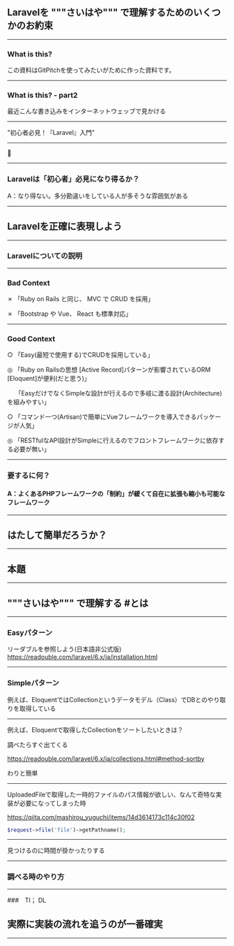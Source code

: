 ## Laravelを  """さいはや""" で理解するためのいくつかのお約束

---

### What is this?

この資料はGitPitchを使ってみたいがために作った資料です。

---

### What is this? - part2

最近こんな書き込みをインターネットウェッブで見かける

---

"初心者必見！『Laravel』入門"

---

:thinking:

---

### Laravelは「初心者」必見になり得るか？
A：なり得ない。多分勘違いをしている人が多そうな雰囲気がある

---

## Laravelを正確に表現しよう

---

### Laravelについての説明

---

### Bad Context
✗ 「Ruby on Rails と同じ、 MVC で CRUD を採用」


✗ 「Bootstrap や Vue、 React も標準対応」

---

### Good Context

○ 「Easy(最短で使用する)でCRUDを採用している」

◎ 「Ruby on Railsの思想 [Active Record]パターンが影響されているORM [Eloquent]が便利(だと思う)」

　 「EasyだけでなくSimpleな設計が行えるので多岐に渡る設計(Architecture)を組みやすい」
  
○ 「コマンド一つ(Artisan)で簡単にVueフレームワークを導入できるパッケージが人気」

◎ 「RESTfulなAPI設計がSimpleに行えるのでフロントフレームワークに依存する必要が無い」

---

### 要するに何？

#### A：よくあるPHPフレームワークの「制約」が緩くて自在に拡張も縮小も可能なフレームワーク

---

## はたして簡単だろうか？

---

## 本題

---

## """さいはや""" で理解する #とは

---

### Easyパターン
リーダブルを参照しよう(日本語非公式版)
https://readouble.com/laravel/6.x/ja/installation.html

---
### Simpleパターン

例えば、EloquentではCollectionというデータモデル（Class）でDBとのやり取りを取得している

---

例えば、Eloquentで取得したCollectionをソートしたいときは？

調べたらすぐ出てくる

https://readouble.com/laravel/6.x/ja/collections.html#method-sortby

わりと簡単

---

UploadedFileで取得した一時的ファイルのパス情報が欲しい、なんて奇特な実装が必要になってしまった時

https://qiita.com/mashirou_yuguchi/items/14d3614173c114c30f02

```php
$request->file('file')->getPathname();
```

---

見つけるのに時間が掛かったりする

---

### 調べる時のやり方

---
###　Tl； DL

## 実際に実装の流れを追うのが一番確実

---
